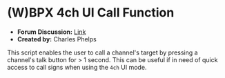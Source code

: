# (W)BPX 4ch UI Call Function

- **Forum Discussion:** [Link](https://greengoconnect.com/index.php?p=/discussion/495/creating-a-single-channel-ui-mode)
- **Created by:** Charles Phelps

This script enables the user to call a channel's target by pressing a channel's talk button for > 1 second. This can be useful if in need of quick access to call signs when using the `4ch` UI mode.
